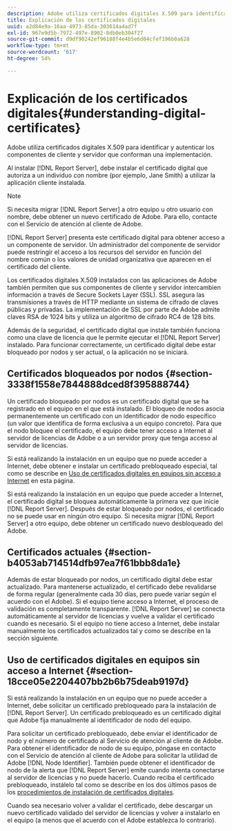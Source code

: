 ```yaml
---
description: Adobe utiliza certificados digitales X.509 para identificar y autenticar los componentes de cliente y servidor que conforman una implementación.
title: Explicación de los certificados digitales
uuid: a2d84e9a-16aa-4973-85da-303614a4ad7f
exl-id: 967e9d5b-7972-497e-8902-8db0eb304f27
source-git-commit: d9df90242ef96188f4e4b5e6d04cfef196b0a628
workflow-type: tm+mt
source-wordcount: '617'
ht-degree: 54%

---
```


# Explicación de los certificados digitales{#understanding-digital-certificates}

Adobe utiliza certificados digitales X.509 para identificar y autenticar los componentes de cliente y servidor que conforman una implementación.

Al instalar [!DNL Report Server], debe instalar el certificado digital que autoriza a un individuo con nombre (por ejemplo, Jane Smith) a utilizar la aplicación cliente instalada.

>[!NOTE]
>
>Si necesita migrar [!DNL Report Server] a otro equipo u otro usuario con nombre, debe obtener un nuevo certificado de Adobe. Para ello, contacte con el Servicio de atención al cliente de Adobe.

[!DNL Report Server] presenta este certificado digital para obtener acceso a un componente de servidor. Un administrador del componente de servidor puede restringir el acceso a los recursos del servidor en función del nombre común o los valores de unidad organizativa que aparecen en el certificado del cliente.

Los certificados digitales X.509 instalados con las aplicaciones de Adobe también permiten que sus componentes de cliente y servidor intercambien información a través de Secure Sockets Layer (SSL). SSL asegura las transmisiones a través de HTTP mediante un sistema de cifrado de claves públicas y privadas. La implementación de SSL por parte de Adobe admite claves RSA de 1024 bits y utiliza un algoritmo de cifrado RC4 de 128 bits.

Además de la seguridad, el certificado digital que instale también funciona como una clave de licencia que le permite ejecutar el [!DNL Report Server] instalado. Para funcionar correctamente, un certificado digital debe estar bloqueado por nodos y ser actual, o la aplicación no se iniciará.

## Certificados bloqueados por nodos {#section-3338f1558e7844888dced8f395888744}

Un certificado bloqueado por nodos es un certificado digital que se ha registrado en el equipo en el que está instalado. El bloqueo de nodos asocia permanentemente un certificado con un identificador de nodo específico (un valor que identifica de forma exclusiva a un equipo concreto). Para que el nodo bloquee el certificado, el equipo debe tener acceso a Internet al servidor de licencias de Adobe o a un servidor proxy que tenga acceso al servidor de licencias.

Si está realizando la instalación en un equipo que no puede acceder a Internet, debe obtener e instalar un certificado prebloqueado especial, tal como se describe en [Uso de certificados digitales en equipos sin acceso a Internet](../../../../home/c-rpt-oview/c-inst-rpt/c-install-dig-cert/c-underst-dig-cert.md#section-18cce05e2204407bb2b6b75deab9197d) en esta página.

Si está realizando la instalación en un equipo que puede acceder a Internet, el certificado digital se bloquea automáticamente la primera vez que inicie [!DNL Report Server]. Después de estar bloqueado por nodos, el certificado no se puede usar en ningún otro equipo. Si necesita migrar [!DNL Report Server] a otro equipo, debe obtener un certificado nuevo desbloqueado del Adobe.

## Certificados actuales {#section-b4053ab714514dfb97ea7f61bbb8da1e}

Además de estar bloqueado por nodos, un certificado digital debe estar actualizado. Para mantenerse actualizado, el certificado debe revalidarse de forma regular (generalmente cada 30 días, pero puede variar según el acuerdo con el Adobe). Si el equipo tiene acceso a Internet, el proceso de validación es completamente transparente. [!DNL Report Server] se conecta automáticamente al servidor de licencias y vuelve a validar el certificado cuando es necesario. Si el equipo no tiene acceso a Internet, debe instalar manualmente los certificados actualizados tal y como se describe en la sección siguiente.

## Uso de certificados digitales en equipos sin acceso a Internet {#section-18cce05e2204407bb2b6b75deab9197d}

Si está realizando la instalación en un equipo que no puede acceder a Internet, debe solicitar un certificado prebloqueado para la instalación de [!DNL Report Server]. Un certificado prebloqueado es un certificado digital que Adobe fija manualmente al identificador de nodo del equipo.

Para solicitar un certificado prebloqueado, debe enviar el identificador de nodo y el número de certificado al Servicio de atención al cliente de Adobe. Para obtener el identificador de nodo de su equipo, póngase en contacto con el Servicio de atención al cliente de Adobe para solicitar la utilidad de Adobe [!DNL Node Identifier]. También puede obtener el identificador de nodo de la alerta que [!DNL Report Server] emite cuando intenta conectarse al servidor de licencias y no puede hacerlo. Cuando reciba el certificado prebloqueado, instálelo tal como se describe en los dos últimos pasos de los [procedimientos de instalación de certificados digitales](../../../../home/c-rpt-oview/c-inst-rpt/c-install-dig-cert/t-dig-cert-install-proc.md#task-5c4bb352ff534b40adc46dd053874e5d).

Cuando sea necesario volver a validar el certificado, debe descargar un nuevo certificado validado del servidor de licencias y volver a instalarlo en el equipo (a menos que el acuerdo con el Adobe establezca lo contrario).
